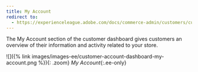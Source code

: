 ```yaml
---
title: My Account
redirect to:
  - https://experienceleague.adobe.com/docs/commerce-admin/customers/customer-accounts/storefront/account-dashboard-my-account.html
---
```


The My Account section of the customer dashboard gives customers an overview of their information and activity related to your store.

![]({% link images/images-ee/customer-account-dashboard-my-account.png %}){: .zoom}
_My Account_{:.ee-only}
